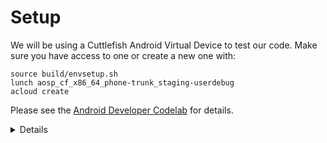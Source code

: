 # Setup

We will be using a Cuttlefish Android Virtual Device to test our code. Make sure
you have access to one or create a new one with:

```shell
source build/envsetup.sh
lunch aosp_cf_x86_64_phone-trunk_staging-userdebug
acloud create
```

Please see the
[Android Developer Codelab](https://source.android.com/docs/setup/start) for
details.

<details>

Key points:

- Cuttlefish is a reference Android device designed to work on generic Linux
  desktops. MacOS support is also planned.

- The Cuttlefish system image maintains high fidelity to real devices, and is
  the ideal emulator to run many Rust use cases.

</details>

